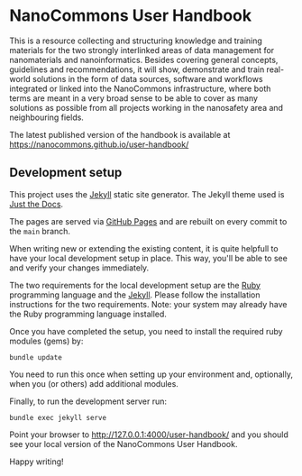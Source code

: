 # NanoCommons User Handbook

This is a resource collecting and structuring knowledge and training materials for the two strongly interlinked areas of data management for nanomaterials and nanoinformatics. Besides covering general concepts, guidelines and recommendations, it will show, demonstrate and train real-world solutions in the form of data sources, software and workflows integrated or linked into the NanoCommons infrastructure, where both terms are meant in a very broad sense to be able to cover as many solutions as possible from all projects working in the nanosafety area and neighbouring fields.

The latest published version of the handbook is available at https://nanocommons.github.io/user-handbook/


## Development setup

This project uses the [Jekyll](https://jekyllrb.com/) static site generator. The Jekyll theme used is [Just the Docs](https://github.com/pmarsceill/just-the-docs).

The pages are served via [GitHub Pages](https://pages.github.com/) and are rebuilt on every commit to the `main` branch.

When writing new or extending the existing content, it is quite helpfull to have your local development setup in place. This way, you'll be able to see and verify your changes immediately.

The two requirements for the local development setup are the [Ruby](https://www.ruby-lang.org/) programming language and the [Jekyll](https://jekyllrb.com/). Please follow the installation instructions for the two requirements. Note: your system may already have the Ruby programming language installed.

Once you have completed the setup, you need to install the required ruby modules (gems) by:

    bundle update

You need to run this once when setting up your environment and, optionally, when you (or others) add additional modules.

Finally, to run the development server run:

    bundle exec jekyll serve

Point your browser to http://127.0.0.1:4000/user-handbook/ and you should see your local version of the NanoCommons User Handbook.

Happy writing!
